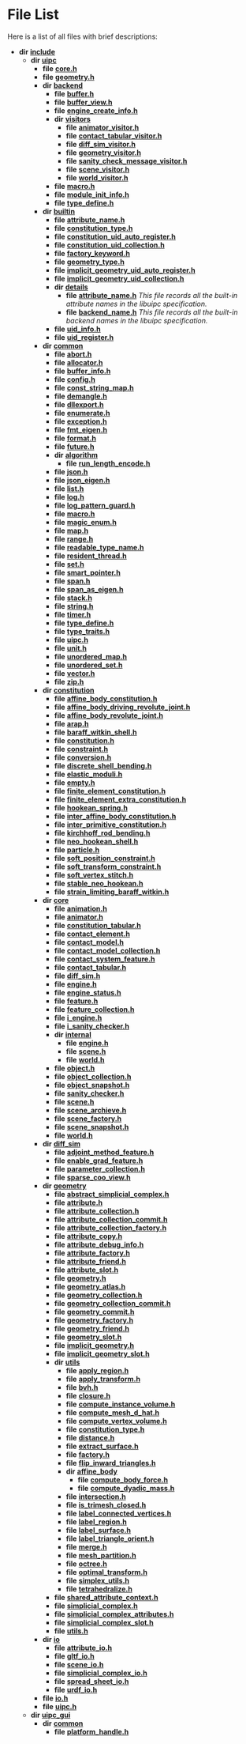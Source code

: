
# File List

Here is a list of all files with brief descriptions:


* **dir** [**include**](dir_d44c64559bbebec7f509842c48db8b23.md)     
    * **dir** [**uipc**](dir_9f30510905f1286cc334e7ecdb1aceca.md)     
        * **file** [**core.h**](core_8h.md) 
        * **file** [**geometry.h**](geometry_8h.md) 
        * **dir** [**backend**](dir_53d62147b82bd29328805b2087bd1012.md)     
            * **file** [**buffer.h**](buffer_8h.md)     
            * **file** [**buffer\_view.h**](buffer__view_8h.md)     
            * **file** [**engine\_create\_info.h**](engine__create__info_8h.md)     
            * **dir** [**visitors**](dir_007753111df00039ee3ec058cc286377.md)     
                * **file** [**animator\_visitor.h**](animator__visitor_8h.md)     
                * **file** [**contact\_tabular\_visitor.h**](contact__tabular__visitor_8h.md)     
                * **file** [**diff\_sim\_visitor.h**](diff__sim__visitor_8h.md)     
                * **file** [**geometry\_visitor.h**](geometry__visitor_8h.md)     
                * **file** [**sanity\_check\_message\_visitor.h**](sanity__check__message__visitor_8h.md)     
                * **file** [**scene\_visitor.h**](scene__visitor_8h.md)     
                * **file** [**world\_visitor.h**](world__visitor_8h.md)     
            * **file** [**macro.h**](backend_2macro_8h.md)     
            * **file** [**module\_init\_info.h**](module__init__info_8h.md)     
            * **file** [**type\_define.h**](backend_2type__define_8h.md)     
        * **dir** [**builtin**](dir_e46c520626162f9e42d80fd08f196511.md)     
            * **file** [**attribute\_name.h**](attribute__name_8h.md)     
            * **file** [**constitution\_type.h**](builtin_2constitution__type_8h.md)     
            * **file** [**constitution\_uid\_auto\_register.h**](constitution__uid__auto__register_8h.md)     
            * **file** [**constitution\_uid\_collection.h**](constitution__uid__collection_8h.md)     
            * **file** [**factory\_keyword.h**](factory__keyword_8h.md)     
            * **file** [**geometry\_type.h**](geometry__type_8h.md)     
            * **file** [**implicit\_geometry\_uid\_auto\_register.h**](implicit__geometry__uid__auto__register_8h.md)     
            * **file** [**implicit\_geometry\_uid\_collection.h**](implicit__geometry__uid__collection_8h.md)     
            * **dir** [**details**](dir_4db2109fccbcdb4025718aaa828a1196.md)     
                * **file** [**attribute\_name.h**](details_2attribute__name_8h.md) _This file records all the built-in attribute names in the libuipc specification._ 
                * **file** [**backend\_name.h**](backend__name_8h.md) _This file records all the built-in backend names in the libuipc specification._ 
            * **file** [**uid\_info.h**](uid__info_8h.md)     
            * **file** [**uid\_register.h**](uid__register_8h.md)     
        * **dir** [**common**](dir_fe04c8fb910be76d82cd33e795163b9b.md)     
            * **file** [**abort.h**](abort_8h.md)     
            * **file** [**allocator.h**](allocator_8h.md)     
            * **file** [**buffer\_info.h**](buffer__info_8h.md)     
            * **file** [**config.h**](config_8h.md)     
            * **file** [**const\_string\_map.h**](const__string__map_8h.md)     
            * **file** [**demangle.h**](demangle_8h.md)     
            * **file** [**dllexport.h**](dllexport_8h.md)     
            * **file** [**enumerate.h**](enumerate_8h.md)     
            * **file** [**exception.h**](exception_8h.md)     
            * **file** [**fmt\_eigen.h**](fmt__eigen_8h.md) 
            * **file** [**format.h**](format_8h.md) 
            * **file** [**future.h**](future_8h.md)     
            * **dir** [**algorithm**](dir_c185d05b92bc8b629594f315306e85d1.md)     
                * **file** [**run\_length\_encode.h**](run__length__encode_8h.md)     
            * **file** [**json.h**](json_8h.md)     
            * **file** [**json\_eigen.h**](json__eigen_8h.md)     
            * **file** [**list.h**](list_8h.md)     
            * **file** [**log.h**](log_8h.md)     
            * **file** [**log\_pattern\_guard.h**](log__pattern__guard_8h.md)     
            * **file** [**macro.h**](common_2macro_8h.md)     
            * **file** [**magic\_enum.h**](magic__enum_8h.md) 
            * **file** [**map.h**](map_8h.md)     
            * **file** [**range.h**](range_8h.md)     
            * **file** [**readable\_type\_name.h**](readable__type__name_8h.md)     
            * **file** [**resident\_thread.h**](resident__thread_8h.md)     
            * **file** [**set.h**](set_8h.md)     
            * **file** [**smart\_pointer.h**](smart__pointer_8h.md)     
            * **file** [**span.h**](span_8h.md)     
            * **file** [**span\_as\_eigen.h**](span__as__eigen_8h.md)     
            * **file** [**stack.h**](stack_8h.md)     
            * **file** [**string.h**](string_8h.md)     
            * **file** [**timer.h**](timer_8h.md)     
            * **file** [**type\_define.h**](common_2type__define_8h.md)     
            * **file** [**type\_traits.h**](type__traits_8h.md)     
            * **file** [**uipc.h**](common_2uipc_8h.md)     
            * **file** [**unit.h**](unit_8h.md)     
            * **file** [**unordered\_map.h**](unordered__map_8h.md)     
            * **file** [**unordered\_set.h**](unordered__set_8h.md)     
            * **file** [**vector.h**](vector_8h.md)     
            * **file** [**zip.h**](zip_8h.md)     
        * **dir** [**constitution**](dir_e6404e629433dfdedefe8b8f43f6234d.md)     
            * **file** [**affine\_body\_constitution.h**](affine__body__constitution_8h.md)     
            * **file** [**affine\_body\_driving\_revolute\_joint.h**](affine__body__driving__revolute__joint_8h.md)     
            * **file** [**affine\_body\_revolute\_joint.h**](affine__body__revolute__joint_8h.md)     
            * **file** [**arap.h**](arap_8h.md)     
            * **file** [**baraff\_witkin\_shell.h**](baraff__witkin__shell_8h.md) 
            * **file** [**constitution.h**](constitution_8h.md)     
            * **file** [**constraint.h**](constraint_8h.md)     
            * **file** [**conversion.h**](conversion_8h.md)     
            * **file** [**discrete\_shell\_bending.h**](discrete__shell__bending_8h.md)     
            * **file** [**elastic\_moduli.h**](elastic__moduli_8h.md)     
            * **file** [**empty.h**](empty_8h.md)     
            * **file** [**finite\_element\_constitution.h**](finite__element__constitution_8h.md)     
            * **file** [**finite\_element\_extra\_constitution.h**](finite__element__extra__constitution_8h.md)     
            * **file** [**hookean\_spring.h**](hookean__spring_8h.md)     
            * **file** [**inter\_affine\_body\_constitution.h**](inter__affine__body__constitution_8h.md)     
            * **file** [**inter\_primitive\_constitution.h**](inter__primitive__constitution_8h.md)     
            * **file** [**kirchhoff\_rod\_bending.h**](kirchhoff__rod__bending_8h.md)     
            * **file** [**neo\_hookean\_shell.h**](neo__hookean__shell_8h.md)     
            * **file** [**particle.h**](particle_8h.md)     
            * **file** [**soft\_position\_constraint.h**](soft__position__constraint_8h.md)     
            * **file** [**soft\_transform\_constraint.h**](soft__transform__constraint_8h.md)     
            * **file** [**soft\_vertex\_stitch.h**](soft__vertex__stitch_8h.md)     
            * **file** [**stable\_neo\_hookean.h**](stable__neo__hookean_8h.md)     
            * **file** [**strain\_limiting\_baraff\_witkin.h**](strain__limiting__baraff__witkin_8h.md)     
        * **dir** [**core**](dir_eca9d1283f7cad9ff89c5ab44937d4d9.md)     
            * **file** [**animation.h**](animation_8h.md)     
            * **file** [**animator.h**](animator_8h.md)     
            * **file** [**constitution\_tabular.h**](constitution__tabular_8h.md)     
            * **file** [**contact\_element.h**](contact__element_8h.md)     
            * **file** [**contact\_model.h**](contact__model_8h.md)     
            * **file** [**contact\_model\_collection.h**](contact__model__collection_8h.md)     
            * **file** [**contact\_system\_feature.h**](contact__system__feature_8h.md)     
            * **file** [**contact\_tabular.h**](contact__tabular_8h.md)     
            * **file** [**diff\_sim.h**](diff__sim_8h.md)     
            * **file** [**engine.h**](engine_8h.md)     
            * **file** [**engine\_status.h**](engine__status_8h.md)     
            * **file** [**feature.h**](feature_8h.md)     
            * **file** [**feature\_collection.h**](feature__collection_8h.md)     
            * **file** [**i\_engine.h**](i__engine_8h.md)     
            * **file** [**i\_sanity\_checker.h**](i__sanity__checker_8h.md)     
            * **dir** [**internal**](dir_115c6c39d81d30f3e74f2509c90b0b60.md)     
                * **file** [**engine.h**](internal_2engine_8h.md)     
                * **file** [**scene.h**](internal_2scene_8h.md)     
                * **file** [**world.h**](internal_2world_8h.md)     
            * **file** [**object.h**](object_8h.md)     
            * **file** [**object\_collection.h**](object__collection_8h.md)     
            * **file** [**object\_snapshot.h**](object__snapshot_8h.md)     
            * **file** [**sanity\_checker.h**](sanity__checker_8h.md)     
            * **file** [**scene.h**](scene_8h.md)     
            * **file** [**scene\_archieve.h**](scene__archieve_8h.md) 
            * **file** [**scene\_factory.h**](scene__factory_8h.md)     
            * **file** [**scene\_snapshot.h**](scene__snapshot_8h.md)     
            * **file** [**world.h**](world_8h.md)     
        * **dir** [**diff\_sim**](dir_98c941875c7e3cb13f2b177552938e34.md)     
            * **file** [**adjoint\_method\_feature.h**](adjoint__method__feature_8h.md)     
            * **file** [**enable\_grad\_feature.h**](enable__grad__feature_8h.md)     
            * **file** [**parameter\_collection.h**](parameter__collection_8h.md)     
            * **file** [**sparse\_coo\_view.h**](sparse__coo__view_8h.md)     
        * **dir** [**geometry**](dir_04894967a28d068f10a69f6e8a07a2cb.md)     
            * **file** [**abstract\_simplicial\_complex.h**](abstract__simplicial__complex_8h.md)     
            * **file** [**attribute.h**](attribute_8h.md)     
            * **file** [**attribute\_collection.h**](attribute__collection_8h.md)     
            * **file** [**attribute\_collection\_commit.h**](attribute__collection__commit_8h.md)     
            * **file** [**attribute\_collection\_factory.h**](attribute__collection__factory_8h.md)     
            * **file** [**attribute\_copy.h**](attribute__copy_8h.md)     
            * **file** [**attribute\_debug\_info.h**](attribute__debug__info_8h.md)     
            * **file** [**attribute\_factory.h**](attribute__factory_8h.md)     
            * **file** [**attribute\_friend.h**](attribute__friend_8h.md)     
            * **file** [**attribute\_slot.h**](attribute__slot_8h.md)     
            * **file** [**geometry.h**](geometry_2geometry_8h.md)     
            * **file** [**geometry\_atlas.h**](geometry__atlas_8h.md)     
            * **file** [**geometry\_collection.h**](geometry__collection_8h.md)     
            * **file** [**geometry\_collection\_commit.h**](geometry__collection__commit_8h.md)     
            * **file** [**geometry\_commit.h**](geometry__commit_8h.md)     
            * **file** [**geometry\_factory.h**](geometry__factory_8h.md)     
            * **file** [**geometry\_friend.h**](geometry__friend_8h.md)     
            * **file** [**geometry\_slot.h**](geometry__slot_8h.md)     
            * **file** [**implicit\_geometry.h**](implicit__geometry_8h.md)     
            * **file** [**implicit\_geometry\_slot.h**](implicit__geometry__slot_8h.md)     
            * **dir** [**utils**](dir_739799d2da88efedfd4a7c44220c72e4.md)     
                * **file** [**apply\_region.h**](apply__region_8h.md)     
                * **file** [**apply\_transform.h**](apply__transform_8h.md)     
                * **file** [**bvh.h**](bvh_8h.md)     
                * **file** [**closure.h**](closure_8h.md)     
                * **file** [**compute\_instance\_volume.h**](compute__instance__volume_8h.md)     
                * **file** [**compute\_mesh\_d\_hat.h**](compute__mesh__d__hat_8h.md)     
                * **file** [**compute\_vertex\_volume.h**](compute__vertex__volume_8h.md)     
                * **file** [**constitution\_type.h**](geometry_2utils_2constitution__type_8h.md)     
                * **file** [**distance.h**](distance_8h.md)     
                * **file** [**extract\_surface.h**](extract__surface_8h.md)     
                * **file** [**factory.h**](factory_8h.md)     
                * **file** [**flip\_inward\_triangles.h**](flip__inward__triangles_8h.md)     
                * **dir** [**affine\_body**](dir_0434b40e061af98901db13a48821d02b.md)     
                    * **file** [**compute\_body\_force.h**](compute__body__force_8h.md)     
                    * **file** [**compute\_dyadic\_mass.h**](compute__dyadic__mass_8h.md)     
                * **file** [**intersection.h**](intersection_8h.md)     
                * **file** [**is\_trimesh\_closed.h**](is__trimesh__closed_8h.md)     
                * **file** [**label\_connected\_vertices.h**](label__connected__vertices_8h.md)     
                * **file** [**label\_region.h**](label__region_8h.md)     
                * **file** [**label\_surface.h**](label__surface_8h.md)     
                * **file** [**label\_triangle\_orient.h**](label__triangle__orient_8h.md)     
                * **file** [**merge.h**](merge_8h.md)     
                * **file** [**mesh\_partition.h**](mesh__partition_8h.md)     
                * **file** [**octree.h**](octree_8h.md)     
                * **file** [**optimal\_transform.h**](optimal__transform_8h.md)     
                * **file** [**simplex\_utils.h**](simplex__utils_8h.md)     
                * **file** [**tetrahedralize.h**](tetrahedralize_8h.md)     
            * **file** [**shared\_attribute\_context.h**](shared__attribute__context_8h.md)     
            * **file** [**simplicial\_complex.h**](simplicial__complex_8h.md)     
            * **file** [**simplicial\_complex\_attributes.h**](simplicial__complex__attributes_8h.md)     
            * **file** [**simplicial\_complex\_slot.h**](simplicial__complex__slot_8h.md)     
            * **file** [**utils.h**](utils_8h.md) 
        * **dir** [**io**](dir_852854ea57a318f61c10cfed1155dbd7.md)     
            * **file** [**attribute\_io.h**](attribute__io_8h.md)     
            * **file** [**gltf\_io.h**](gltf__io_8h.md)     
            * **file** [**scene\_io.h**](scene__io_8h.md)     
            * **file** [**simplicial\_complex\_io.h**](simplicial__complex__io_8h.md)     
            * **file** [**spread\_sheet\_io.h**](spread__sheet__io_8h.md)     
            * **file** [**urdf\_io.h**](urdf__io_8h.md)     
        * **file** [**io.h**](io_8h.md) 
        * **file** [**uipc.h**](uipc_8h.md) 
    * **dir** [**uipc\_gui**](dir_e6f33594e1ca9c65efcf98646d93736b.md)     
        * **dir** [**common**](dir_a4796c188772d0a0fa09f1942d616969.md)     
            * **file** [**platform\_handle.h**](platform__handle_8h.md)     


